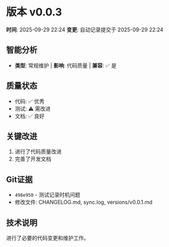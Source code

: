 # 版本 v0.0.3
**时间**: 2025-09-29 22:24
**变更**: 自动记录提交于 2025-09-29 22:24

## 智能分析
- **类型**: 常规维护 | **影响**: 代码质量 | **兼容**: ✅ 是

## 质量状态
- 代码: ✅ 优秀
- 测试: ⚠️ 需改进
- 文档: ✅ 良好

## 关键改进
1. 进行了代码质量改进
2. 完善了开发文档

## Git证据
- `498e950` - 测试记录时机问题
- 修改文件: CHANGELOG.md, sync.log, versions/v0.0.1.md

## 技术说明
进行了必要的代码变更和维护工作。
